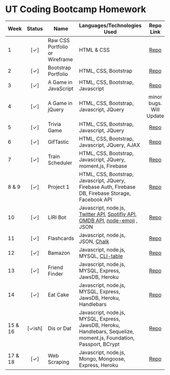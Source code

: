 # UT Coding Bootcamp Homework


| Week    | Status  | Name                               | Languages/Technologies Used        | Repo Link  | Pages Link  | Collaborators    |
| ------- |:-------:| ---------------------------------- | ---------------------------------- |:----------:|:----------:| ---------------- |
| 1 | [✓] | Raw CSS Portfolio or Wireframe | HTML & CSS | [Repo](https://github.com/kathrynherod/bootcamp-homework/tree/master/Week-1_Basic-Portfolio) | [Pages](https://kathrynherod.github.io/bootcamp-homework/Week-2_Bootstrap-Portfolio/index.html) |  |
| 2 | [✓] | Bootstrap Portfolio | HTML, CSS, Bootstrap | [Repo](https://github.com/kathrynherod/bootcamp-homework/tree/master/Week-2_Bootstrap-Portfolio) | [Pages](https://kathrynherod.github.io/bootcamp-homework/Week-2_Bootstrap-Portfolio/index.html) |  |  |
| 3 | [✓] | A Game in JavaScript | HTML, CSS, Bootstrap, Javascript | [Repo](https://github.com/kathrynherod/bootcamp-homework/tree/master/Week-3_Hangman-Game) | [Pages](https://kathrynherod.github.io/bootcamp-homework/Week-3_Hangman-Game/hangman.html)  |  |
| 4 | [✓] | A Game in jQuery | HTML, CSS, Bootstrap, Javascript, JQuery | minor bugs. Will Update | minor bugs. Will Update |  |
| 5 | [✓] | Trivia Game | HTML, CSS, Bootstrap, Javascript, JQuery | [Repo](https://github.com/kathrynherod/bootcamp-homework/tree/master/Week-5_Trivia-Game) | [Pages](https://kathrynherod.github.io/bootcamp-homework/Week-5_Trivia-Game/trivia-game.html) |  |
| 6 | [✓] | GifTastic | HTML, CSS, Bootstrap, Javascript, JQuery, AJAX | [Repo](https://github.com/kathrynherod/bootcamp-homework/tree/master/Week-6_GiphyHW) | [Pages](https://kathrynherod.github.io/bootcamp-homework/Week-6_GiphyHW/index.html) |  |
| 7 | [✓] | Train Scheduler | HTML, CSS, Bootstrap, Javascript, JQuery, moment.js, Firebase | [Repo](https://github.com/kathrynherod/bootcamp-homework/tree/master/Week-7_Train-Scheduler) | [Pages](https://kathrynherod.github.io//bootcamp-homework/Week-7_Train-Scheduler/index.html) |  |
| 8 & 9 | [✓] | Project 1 | HTML, CSS, Bootstrap, Javascript, JQuery, Firebase Auth, Firebase DB, Firebase Storage, Facebook API | [Repo](https://github.com/kathrynherod/HCB-Project-1) | [Pages](https://kathrynherod.github.io/HCB-Project-1/index.html) | [Justin Lubos](https://github.com/JLubos) |
| 10 | [✓] | LIRI Bot | Javascript, node.js, [Twitter API](https://www.npmjs.com/package/twitter), [Spotifiy API](https://www.npmjs.com/package/spotify-web-api-node), [OMDB API](https://www.npmjs.com/package/omdb), [node-emoji](https://www.npmjs.com/package/node-emoji) , JSON | [Repo](https://github.com/kathrynherod/bootcamp-homework/tree/master/Week-10_LIRI-Node-App) | n/a |  |
| 11 | [✓] | Flashcards | Javascript, node.js, JSON, [Chalk](https://www.npmjs.com/package/chalk) | [Repo](https://github.com/kathrynherod/bootcamp-homework/tree/master/Week-11_Flashcard-Generator) | n/a |  |
| 12 | [✓] | Bamazon | Javascript, node.js, MYSQL, [CLI-table](https://www.npmjs.com/package/cli-table) | [Repo](https://github.com/kathrynherod/bootcamp-homework/tree/master/Week-12_Bamazon) | n/a |  |
| 13 | [✓] | Friend Finder | Javascript, node.js, MYSQL, Express, JawsDB, Heroku | [Repo](https://github.com/kathrynherod/Week-13_Friend-Finder) | [Heroku](https://kh-friend-finder.herokuapp.com/) |  |
| 14 | [✓] | Eat Cake | Javascript, node.js, MYSQL, Express, JawsDB, Heroku, Handlebars | [Repo](https://github.com/kathrynherod/eat_cake) | [Heroku](https://stormy-hamlet-69381.herokuapp.com/) |  |
| 15 & 16 | [✓ish] | Dis or Dat | Javascript, node.js, MYSQL, Express, JawsDB, Heroku, Handlebars, Sequelize, moment.js, Foundation, Passport, BCrypt | [Repo](https://github.com/CharlesRMc/disordat) | [Heroku](https://disordat.herokuapp.com/) | [Jakie Rice](https://github.com/jakierice) & [Charles McDowell](https://github.com/CharlesRMc) |
| 17 & 18 | [✓] | Web Scraping | Javascript, node.js, Mongo, Mongoose, Express, Heroku | [Repo](https://github.com/kathrynherod/Week-18_Web-Scraping) | [Heroku](https://serene-beyond-27591.herokuapp.com/) |  |




